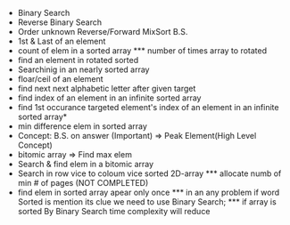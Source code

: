 * Binary Search
* Reverse Binary Search
* Order unknown Reverse/Forward MixSort B.S.
* 1st & Last  of an element
* count of elem in a sorted array
*** number of  times array to rotated
* find an element in rotated sorted
* Searchinig in an nearly sorted array
* floar/ceil of an element
* find next next alphabetic letter after given target 
* find index of an element in an infinite sorted array
* find 1st occurance targeted element's index of an element in an infinite sorted array* 
* min difference elem in sorted array
* Concept: B.S. on answer (Important) => Peak Element(High Level Concept)
* bitomic array => Find max elem
* Search & find elem  in a  bitomic array
* Search in row vice to coloum vice sorted 2D-array
*** allocate numb of min # of pages (NOT COMPLETED)
* find elem in sorted array apear only once
*** in an any problem if word Sorted is mention its clue we need to use Binary Search;
*** if array is sorted By Binary Search time complexity will reduce

